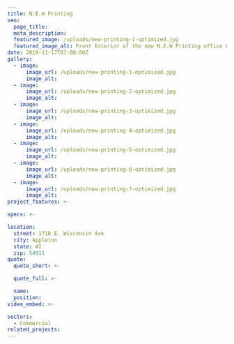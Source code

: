 ```yaml
---
title: N.E.W Printing
seo:
  page_title:
  meta_description:
  featured_image: /uploads/new-printing-1-optimized.jpg
  featured_image_alt: Front Exterior of the new N.E.W Printing office building
date: 2019-11-17T07:00:00Z
gallery: 
  - image: 
      image_url: /uploads/new-printing-1-optimized.jpg
      image_alt:
  - image: 
      image_url: /uploads/new-printing-2-optimized.jpg
      image_alt:
  - image: 
      image_url: /uploads/new-printing-3-optimized.jpg
      image_alt:
  - image: 
      image_url: /uploads/new-printing-4-optimized.jpg
      image_alt:
  - image: 
      image_url: /uploads/new-printing-5-optimized.jpg
      image_alt:
  - image: 
      image_url: /uploads/new-printing-6-optimized.jpg
      image_alt:
  - image: 
      image_url: /uploads/new-printing-7-optimized.jpg
      image_alt:
project_features: >-

specs: >-

location:
  street: 1718 E. Wisconsin Ave
  city: Appleton
  state: WI
  zip: 54911
quote:
  quote_short: >-

  quote_full: >-

  name: 
  position: 
video_embed: >-

sectors:
  - Commercial
related_projects: 
---
```


